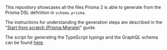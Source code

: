 This repository showcases all the files Prisma 2 is able to generate from the
Prisma DSL definition in `schema.prisma`.

The instructions for understanding the generation steps are described in the
"[Start from scratch (Prisma Migrate)](https://www.prisma.io/docs/getting-started/setup-prisma/start-from-scratch-prisma-migrate-typescript-postgres)"
guide.

The script for generating the TypeScript typings and the GraphQL schema can be
found
[here](https://github.com/graphql-nexus/nexus-plugin-prisma/issues/339#issuecomment-609782477).
